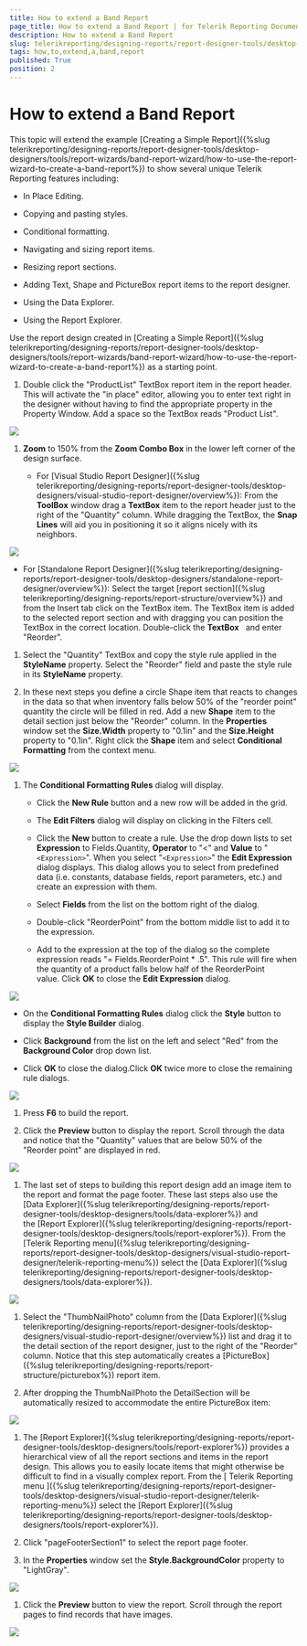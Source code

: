 ```yaml
---
title: How to extend a Band Report
page_title: How to extend a Band Report | for Telerik Reporting Documentation
description: How to extend a Band Report
slug: telerikreporting/designing-reports/report-designer-tools/desktop-designers/tools/report-wizards/band-report-wizard/how-to-extend-a-band-report
tags: how,to,extend,a,band,report
published: True
position: 2
---
```


# How to extend a Band Report



This topic will extend the example [Creating a Simple Report]({%slug telerikreporting/designing-reports/report-designer-tools/desktop-designers/tools/report-wizards/band-report-wizard/how-to-use-the-report-wizard-to-create-a-band-report%}) to show several unique Telerik Reporting features including:       

* In Place Editing.

* Copying and pasting styles.

* Conditional formatting.

* Navigating and sizing report items.

* Resizing report sections.

* Adding Text, Shape and PictureBox report items to the report designer.

* Using the Data Explorer.

* Using the Report Explorer.

Use the report design created in [Creating a Simple Report]({%slug telerikreporting/designing-reports/report-designer-tools/desktop-designers/tools/report-wizards/band-report-wizard/how-to-use-the-report-wizard-to-create-a-band-report%}) as a starting point.       

1. Double click the "ProductList" TextBox report item in the report header. This will activate             the "in place" editor, allowing you to enter text right in the designer without having to find the             appropriate property in the Property Window. Add a space so the TextBox reads "Product List".             

  ![](images/QuickStart021.png)

1. __Zoom__  to 150% from the __Zoom Combo Box__              in the lower left corner of the design surface.           

   + For [Visual Studio Report Designer]({%slug telerikreporting/designing-reports/report-designer-tools/desktop-designers/visual-studio-report-designer/overview%}):               From the __ToolBox__  window drag a __TextBox__  item to the report                 header just to the right of the "Quantity" column. While dragging the TextBox, the                 __Snap Lines__  will aid you in positioning it so it aligns                 nicely with its neighbors.                 

  ![](images/QuickStart023.png)

   + For [Standalone Report Designer]({%slug telerikreporting/designing-reports/report-designer-tools/desktop-designers/standalone-report-designer/overview%}):               Select the target [report section]({%slug telerikreporting/designing-reports/report-structure/overview%}) and from the Insert tab click on the TextBox item.                 The TextBox item is added to the selected report section and with dragging you can position the TextBox in the correct location.               Double-click the __TextBox__               and enter "Reorder".           

1. Select the "Quantity" TextBox and copy the style rule applied in the __StyleName__  property. Select the "Reorder" field and paste the style rule in its __StyleName__  property.           

1. In these next steps you define a circle Shape item that reacts to changes in the data             so that when inventory falls below 50% of the "reorder point" quantity the circle will be             filled in red.           Add a new __Shape__  item to the detail section just below the "Reorder"             column. In the __Properties__  window set the __Size.Width__              property to "0.1in" and the __Size.Height__  property to "0.1in". Right click the             __Shape__  item and select __Conditional Formatting__              from the context menu.             

  ![](images/QuickStart025.png)

1. The __Conditional Formatting Rules__  dialog will display.           

   + Click the __New Rule__  button and a new row will be added in the grid.               

   + The __Edit Filters__  dialog will display on clicking in the Filters cell.                

   + Click the __New__  button to create a rule. Use the drop down lists to set                  __Expression__  to Fields.Quantity, __Operator__                   to "<" and __Value__  to "```<Expression>```". When you select                  "```<Expression>```" the __Edit Expression__  dialog displays.                  This dialog allows you to select from predefined data (i.e. constants, database fields, report parameters, etc.)                  and create an expression with them.               

   + Select __Fields__  from the list on the bottom right of the dialog.               

   + Double-click "ReorderPoint" from the bottom middle list to add it to the expression.               

   + Add to the expression at the top of the dialog so the complete expression reads "= Fields.ReorderPoint * .5". This rule will fire when the quantity of a product falls below half of the ReorderPoint value. Click __OK__  to close the __Edit Expression__  dialog.                 

  ![](images/QuickStart026.png)

   + On the __Conditional Formatting Rules__  dialog click the __Style__  button to display the __Style Builder__  dialog.               

   + Click __Background__  from the list on the left and select "Red" from the __Background Color__  drop down list.               

   + Click __OK__  to close the dialog.Click __OK__  twice more to close the remaining rule dialogs.                 

  ![](images/QuickStart027.png)

1. Press __F6__  to build the report.           

1. Click the __Preview__  button to display the report.             Scroll through the data and notice that the "Quantity" values that are below 50% of the             "Reorder point" are displayed in red.             

  ![](images/QuickStart028.png)

1. The last set of steps to building this report design add an image item to the             report and format the page footer. These last steps also use the             [Data Explorer]({%slug telerikreporting/designing-reports/report-designer-tools/desktop-designers/tools/data-explorer%})             and the [Report Explorer]({%slug telerikreporting/designing-reports/report-designer-tools/desktop-designers/tools/report-explorer%}).           From the [Telerik Reporting menu]({%slug telerikreporting/designing-reports/report-designer-tools/desktop-designers/visual-studio-report-designer/telerik-reporting-menu%})             select the [Data Explorer]({%slug telerikreporting/designing-reports/report-designer-tools/desktop-designers/tools/data-explorer%}).             

  ![](images/QuickStart029.png)

1. Select the "ThumbNailPhoto" column from the             [Data Explorer]({%slug telerikreporting/designing-reports/report-designer-tools/desktop-designers/visual-studio-report-designer/overview%})             list and drag it to the detail section of the report designer, just to the right of the "Reorder" column.             Notice that this step automatically creates a             [PictureBox]({%slug telerikreporting/designing-reports/report-structure/picturebox%}) report item.           

1. After dropping the ThumbNailPhoto the DetailSection will be automatically resized to             accommodate the entire PictureBox item:             

  ![](images/QuickStart030.png)

1. The [Report Explorer]({%slug telerikreporting/designing-reports/report-designer-tools/desktop-designers/tools/report-explorer%})             provides a hierarchical view of all the report sections and items in the report design. This allows             you to easily locate items that might otherwise be difficult to find in a visually complex report.           From the [               Telerik               Reporting menu             ]({%slug telerikreporting/designing-reports/report-designer-tools/desktop-designers/visual-studio-report-designer/telerik-reporting-menu%}) select the [Report Explorer]({%slug telerikreporting/designing-reports/report-designer-tools/desktop-designers/tools/report-explorer%}).           

1. Click "pageFooterSection1" to select the report page footer.           

1. In the __Properties__  window set the __Style.BackgroundColor__              property to "LightGray".             

  ![](images/QuickStart031.png)

1. Click the __Preview__  button to view the report. Scroll through             the report pages to find records that have images.             

  ![](images/QuickStart033.png)
